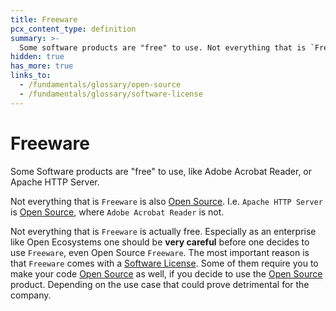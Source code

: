 ```yaml
---
title: Freeware
pcx_content_type: definition
summary: >-
  Some software products are "free" to use. Not everything that is `Freeware` is also [Open Source](/fundamentals/glossary/#open-source). Not everything that is `Freeware` is actually free.
hidden: true
has_more: true
links_to:
  - /fundamentals/glossary/open-source
  - /fundamentals/glossary/software-license
---
```


# Freeware

Some Software products are "free" to use, like Adobe Acrobat Reader, or Apache HTTP Server.

Not everything that is `Freeware` is also [Open Source](/fundamentals/glossary/open-source). I.e. `Apache HTTP Server` is [Open Source](/fundamentals/glossary/open-source), where `Adobe Acrobat Reader` is not.

Not everything that is `Freeware` is actually free. Especially as an enterprise like Open Ecosystems one should be **very careful** before one decides to use `Freeware`, even Open Source `Freeware`. The most important reason is that `Freeware` comes with a [Software License](/fundamentals/glossary/software-license). Some of them require you to make your code [Open Source](/fundamentals/glossary/open-source) as well, if you decide to use the [Open Source](/fundamentals/glossary/open-source) product. Depending on the use case that could prove detrimental for the company.

